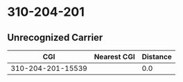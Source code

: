 # 310-204-201
## Unrecognized Carrier


| CGI | Nearest CGI | Distance |
|-----|-------------|----------|
| 310-204-201-15539 |  | 0.0 |
